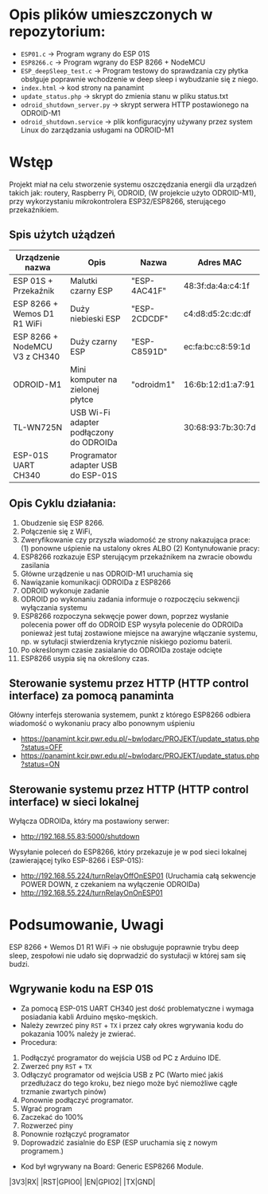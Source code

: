 # Opis plików umieszczonych w repozytorium:
- `ESP01.c` → Program wgrany do ESP 01S
- `ESP8266.c` → Program wgrany do ESP 8266 + NodeMCU
- `ESP_deepSleep_test.c` → Program testowy do sprawdzania czy płytka obsłguje poprawnie wchodzenie w deep sleep i wybudzanie się z niego.
- `index.html` → kod strony na panamint
- `update_status.php` → skrypt do zmienia stanu w pliku status.txt
- `odroid_shutdown_server.py` → skrypt serwera HTTP postawionego na ODROID-M1
- `odroid_shutdown.service` → plik konfiguracyjny używany przez system Linux do zarządzania usługami na ODROID-M1


# Wstęp
Projekt miał na celu stworzenie systemu oszczędzania energii dla urządzeń takich jak: routery, Raspberry Pi, ODROID, (W projekcie użyto ODROID-M1), przy wykorzystaniu mikrokontrolera ESP32/ESP8266, sterującego przekaźnikiem.

## Spis użytch użądzeń 
| Urządzenie nazwa | Opis | Nazwa | Adres MAC |
|-|-|-|-|
| ESP 01S + Przekaźnik  | Malutki czarny ESP | "ESP-4AC41F" | 48:3f:da:4a:c4:1f |
| ESP 8266 + Wemos D1 R1 WiFi | Duży niebieski ESP | "ESP-2CDCDF" | c4:d8:d5:2c:dc:df |
| ESP 8266 + NodeMCU V3 z CH340 | Duży czarny ESP | "ESP-C8591D" | ec:fa:bc:c8:59:1d |
| ODROID-M1 | Mini komputer na zielonej płytce | "odroidm1" | 16:6b:12:d1:a7:91 |
| TL-WN725N | USB Wi-Fi adapter podłączony do ODROIDa | | 30:68:93:7b:30:7d |
| ESP-01S UART CH340 | Programator adapter USB do ESP-01S | | |


## Opis Cyklu działania:
1. Obudzenie się ESP 8266.
2. Połączenie się z WiFi,
3. Zweryfikowanie czy przyszła wiadomość ze strony nakazująca prace:   
  (1) ponowne uśpienie na ustalony okres ALBO (2) Kontynułowanie pracy:
4. ESP8266 rozkazuje ESP sterującym przekaźnikem na zwracie obowdu zasilania
5. Główne urządzenie u nas ODROID-M1 uruchamia się
6. Nawiązanie komunikacji ODROIDa z ESP8266
7. ODROID wykonuje zadanie
8. ODROID po wykonaniu zadania informuje o rozpoczęciu sekwencji wyłączania systemu
9. ESP8266 rozpoczyna sekwęcje power down, poprzez wysłanie polecenia power off do ODROID
  ESP wysyła polecenie do ODROIDa ponieważ jest tutaj zostawione miejsce na awaryjne włączanie systemu, np. w sytułacji stwierdzenia krytycznie niskiego poziomu baterii.
10. Po określonym czasie zasialanie do ODROIDa zostaje odcięte
11. ESP8266 usypia się na określony czas.


## Sterowanie systemu przez HTTP (HTTP control interface) za pomocą panaminta
Główny interfejs sterowania systemem, punkt z którego ESP8266 odbiera wiadomość o wykonaniu pracy albo ponownym uśpieniu
- https://panamint.kcir.pwr.edu.pl/~bwlodarc/PROJEKT/update_status.php?status=OFF
- https://panamint.kcir.pwr.edu.pl/~bwlodarc/PROJEKT/update_status.php?status=ON
## Sterowanie systemu przez HTTP (HTTP control interface) w sieci lokalnej
Wyłącza ODROIDa, który ma postawiony serwer:
- http://192.168.55.83:5000/shutdown

Wysyłanie poleceń do ESP8266, który przekazuje je w pod sieci lokalnej (zawierającej tylko ESP-8266 i ESP-01S):
- http://192.168.55.224/turnRelayOffOnESP01 (Uruchamia całą sekwencje POWER DOWN, z czekaniem na wyłączenie ODROIDa)
- http://192.168.55.224/turnRelayOnOnESP01

# Podsumowanie, Uwagi
ESP 8266 + Wemos D1 R1 WiFi → nie obsługuje poprawnie trybu deep sleep, zespołowi nie udało się doprwadzić do systułacji w której sam się budzi.

## Wgrywanie kodu na ESP 01S
- Za pomocą ESP-01S UART CH340 jest dość problematyczne i wymaga posiadania kabli Arduino męsko-męskich.
- Należy zewrzeć piny `RST` + `TX` i przez cały okres wgrywania kodu do pokazania 100% należy je zwierać.
- Procedura:
1. Podłączyć programator do wejścia USB od PC z Arduino IDE.
2. Zwerzeć pny  `RST` + `TX`
3. Odłączyć programator od wejścia USB z PC (Warto mieć jakiś przedłużacz do tego kroku, bez niego może być niemożliwe cągłe trzmanie zwartych pinów)
4. Ponownie podłączyć programator.
5. Wgrać program
6. Zaczekać do 100%
7. Rozwerzeć piny
8. Ponownie rozłączyć programator
9. Doprowadzić zasialnie do ESP (ESP uruchamia się z nowym programem.)
- Kod był wgrywany na Board: Generic ESP8266 Module.

|3V3|RX|
|RST|GPIO0|
|EN|GPIO2|
|TX|GND|